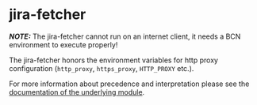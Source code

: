 <!--
SPDX-FileCopyrightText: 2024 grow platform GmbH

SPDX-License-Identifier: MIT
-->

# jira-fetcher

**_NOTE:_** The jira-fetcher cannot run on an internet client, it needs a BCN environment to execute properly!

The jira-fetcher honors the environment variables for http proxy configuration (`http_proxy`, `https_proxy`, `HTTP_PROXY` etc.).

For more information about precedence and interpretation please see the [documentation of the underlying module](https://github.com/Rob--W/proxy-from-env#environment-variables).
